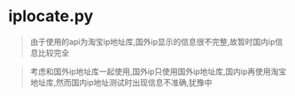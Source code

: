 # iplocate.py

> 由于使用的api为淘宝ip地址库,国外ip显示的信息很不完整,故暂时国内ip信息比较完全


> 考虑和国外ip地址库一起使用,国外ip只使用国外ip地址库,国内ip再使用淘宝地址库,然而国内ip地址测试时出现信息不准确,犹豫中